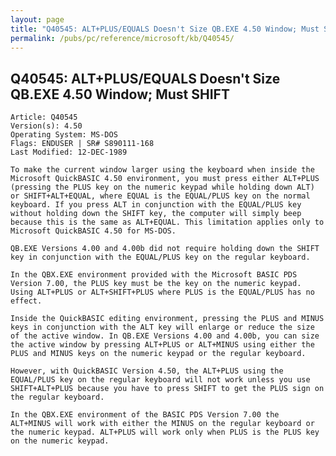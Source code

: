 ```yaml
---
layout: page
title: "Q40545: ALT+PLUS/EQUALS Doesn't Size QB.EXE 4.50 Window; Must SHIFT"
permalink: /pubs/pc/reference/microsoft/kb/Q40545/
---
```


## Q40545: ALT+PLUS/EQUALS Doesn't Size QB.EXE 4.50 Window; Must SHIFT

	Article: Q40545
	Version(s): 4.50
	Operating System: MS-DOS
	Flags: ENDUSER | SR# S890111-168
	Last Modified: 12-DEC-1989
	
	To make the current window larger using the keyboard when inside the
	Microsoft QuickBASIC 4.50 environment, you must press either ALT+PLUS
	(pressing the PLUS key on the numeric keypad while holding down ALT)
	or SHIFT+ALT+EQUAL, where EQUAL is the EQUAL/PLUS key on the normal
	keyboard. If you press ALT in conjunction with the EQUAL/PLUS key
	without holding down the SHIFT key, the computer will simply beep
	because this is the same as ALT+EQUAL. This limitation applies only to
	Microsoft QuickBASIC 4.50 for MS-DOS.
	
	QB.EXE Versions 4.00 and 4.00b did not require holding down the SHIFT
	key in conjunction with the EQUAL/PLUS key on the regular keyboard.
	
	In the QBX.EXE environment provided with the Microsoft BASIC PDS
	Version 7.00, the PLUS key must be the key on the numeric keypad.
	Using ALT+PLUS or ALT+SHIFT+PLUS where PLUS is the EQUAL/PLUS has no
	effect.
	
	Inside the QuickBASIC editing environment, pressing the PLUS and MINUS
	keys in conjunction with the ALT key will enlarge or reduce the size
	of the active window. In QB.EXE Versions 4.00 and 4.00b, you can size
	the active window by pressing ALT+PLUS or ALT+MINUS using either the
	PLUS and MINUS keys on the numeric keypad or the regular keyboard.
	
	However, with QuickBASIC Version 4.50, the ALT+PLUS using the
	EQUAL/PLUS key on the regular keyboard will not work unless you use
	SHIFT+ALT+PLUS because you have to press SHIFT to get the PLUS sign on
	the regular keyboard.
	
	In the QBX.EXE environment of the BASIC PDS Version 7.00 the
	ALT+MINUS will work with either the MINUS on the regular keyboard or
	the numeric keypad. ALT+PLUS will work only when PLUS is the PLUS key
	on the numeric keypad.
